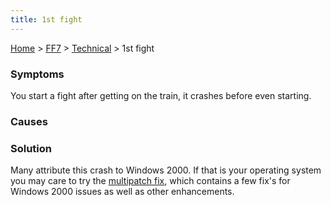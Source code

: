 ```yaml
---
title: 1st fight
---
```


[Home](../../Main%20Page.md.md) > [FF7](../../FF7.md) > [Technical](../Technical.md) > 1st fight

### Symptoms

You start a fight after getting on the train, it crashes before even
starting.

### Causes

### Solution

Many attribute this crash to Windows 2000. If that is your operating
system you may care to try the [multipatch fix][], which contains a few
fix's for Windows 2000 issues as well as other enhancements.

  [multipatch fix]: http://forums.qhimm.com/index.php?topic=4473.0
